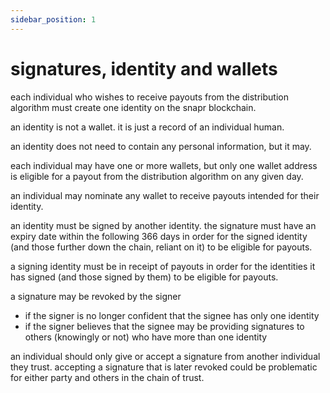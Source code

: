 ```yaml
---
sidebar_position: 1
---
```


# signatures, identity and wallets

each individual who wishes to receive payouts from the distribution algorithm must create one identity on the snapr blockchain.  

an identity is not a wallet. it is just a record of an individual human.  

an identity does not need to contain any personal information, but it may.

each individual may have one or more wallets, but only one wallet address is eligible for a payout from the distribution algorithm on any given day.  

an individual may nominate any wallet to receive payouts intended for their identity.

an identity must be signed by another identity. the signature must have an expiry date within the following 366 days in order for the signed identity (and those further down the chain, reliant on it) to be eligible for payouts.

a signing identity must be in receipt of payouts in order for the identities it has signed (and those signed by them) to be eligible for payouts.

a signature may be revoked by the signer
- if the signer is no longer confident that the signee has only one identity
- if the signer believes that the signee may be providing signatures to others (knowingly or not) who have more than one identity

an individual should only give or accept a signature from another individual they trust. accepting a signature that is later revoked could be problematic for either party and others in the chain of trust.
